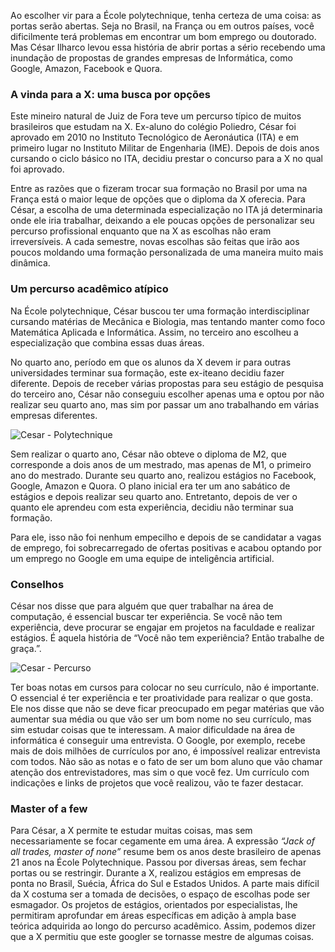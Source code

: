 Ao escolher vir para a École polytechnique, tenha certeza de uma coisa: as portas serão abertas. Seja no Brasil, na França ou em outros países, você dificilmente terá problemas em encontrar um bom emprego ou doutorado. Mas César Ilharco levou essa história de abrir portas a sério recebendo uma inundação de propostas de grandes empresas de Informática, como Google, Amazon, Facebook e Quora.

### A vinda para a X: uma busca por opções

Este mineiro natural de Juiz de Fora teve um percurso típico de muitos brasileiros que estudam na X. Ex-aluno do colégio Poliedro, César foi aprovado em 2010 no Instituto Tecnológico de Aeronáutica (ITA) e em primeiro lugar no Instituto Militar de Engenharia (IME). Depois de dois anos cursando o ciclo básico no ITA, decidiu prestar o concurso para a X no qual foi aprovado.

Entre as razões que o fizeram trocar sua formação no Brasil por uma na França está o maior leque de opções que o diploma da X oferecia. Para César, a escolha de uma determinada especialização no ITA já determinaria onde ele iria trabalhar, deixando a ele poucas opções de personalizar seu percurso profissional enquanto que na X as escolhas não eram irreversíveis. A cada semestre, novas escolhas são feitas que irão aos poucos moldando uma formação personalizada de uma maneira muito mais dinâmica.

### Um percurso acadêmico atípico

Na École polytechnique, César buscou ter uma formação interdisciplinar cursando matérias de Mecânica e Biologia, mas tentando manter como foco Matemática Aplicada e Informática. Assim, no terceiro ano escolheu a especialização que combina essas duas áreas.

No quarto ano, período em que os alunos da X devem ir para outras universidades terminar sua formação, este ex-iteano decidiu fazer diferente. Depois de receber várias propostas para seu estágio de pesquisa do terceiro ano, César não conseguiu escolher apenas uma e optou por não realizar seu quarto ano, mas sim por passar um ano trabalhando em várias empresas diferentes.

![Cesar - Polytechnique](cesar.jpg)

Sem realizar o quarto ano, César não obteve o diploma de M2, que corresponde a dois anos de um mestrado, mas apenas de M1, o primeiro ano do mestrado. Durante seu quarto ano, realizou estágios no Facebook, Google, Amazon e Quora. O plano inicial era ter um ano sabático de estágios e depois realizar seu quarto ano. Entretanto, depois de ver o quanto ele aprendeu com esta experiência, decidiu não terminar sua formação.

Para ele, isso não foi nenhum empecilho e depois de se candidatar a vagas de emprego, foi sobrecarregado de ofertas positivas e acabou optando por um emprego no Google em uma equipe de inteligência artificial. ​

### Conselhos

César nos disse que para alguém que quer trabalhar na área de computação, é essencial buscar ter experiência. Se você não tem experiência, deve procurar se engajar em projetos na faculdade e realizar estágios. É aquela história de “Você não tem experiência? Então trabalhe de graça.”.

![Cesar - Percurso](experience.jpg)

Ter boas notas em cursos para colocar no seu currículo, não é importante. O essencial é ter experiência e ter proatividade para realizar o que gosta. Ele nos disse que não se deve ficar preocupado em pegar matérias que vão aumentar sua média ou que vão ser um bom nome no seu currículo, mas sim estudar coisas que te interessam.
A maior dificuldade na área de informática é conseguir uma entrevista. O Google, por exemplo, recebe mais de dois milhões de currículos por ano, é impossível realizar entrevista com todos. Não são as notas e o fato de ser um bom aluno que vão chamar atenção dos entrevistadores, mas sim o que você fez. Um currículo com indicações e links de projetos que você realizou, vão te fazer destacar. ​

### Master of a few

Para César, a X permite te estudar muitas coisas, mas sem necessariamente se focar cegamente em uma área. A expressão _“Jack of all trades, master of none”_ resume bem os anos deste brasileiro de apenas 21 anos na École Polytechnique. Passou por diversas áreas, sem fechar portas ou se restringir. Durante a X, realizou estágios em empresas de ponta no Brasil, Suécia, África do Sul e Estados Unidos. A parte mais difícil da X costuma ser a tomada de decisões, o espaço de escolhas pode ser esmagador. Os projetos de estágios, orientados por especialistas, lhe permitiram aprofundar em áreas específicas em adição à ampla base teórica adquirida ao longo do percurso acadêmico. Assim, podemos dizer que a X permitiu que este googler se tornasse mestre de algumas coisas.
